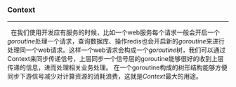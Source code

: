 ### Context
***
&nbsp;&nbsp;在我们使用开发应有服务的时候，比如一个web服务每个请求一般会开启一个*goroutine*处理一个请求，查询数据库、操作redis也会开启新的*goroutine*来进行处理同一个web请求。这样一个web请求会构成一个*goroutine*树，我们可以通过Context来同步传递信号，上层同步一个信号层的goroutine能够很好的收到上层传递的信息，进而处理相关业务处理。
  在一个goroutine构成的树形结构能够方便同步下游信号减少对计算资源的消耗浪费，这就是*Context*最大的用途。
  
  
